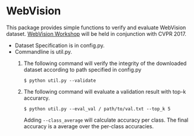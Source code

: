 # WebVision
This package provides simple functions to verify and evaluate WebVision dataset. [WebVision Workshop](http://www.vision.ee.ethz.ch/webvision/workshop.html "WebVision Workshop") will be held in conjunction with CVPR 2017.

* Dataset Specification is in config.py.
* Commandline is util.py.
    1. The following command will verify the integrity of the downloaded dataset according to path specified in config.py

        ```$ python util.py --validate```
    2. The following command will evaluate a validation result with top-k accurarcy.

        ```$ python util.py --eval_val / path/to/val.txt --top_k 5```

        Adding `--class_average` will calculate accuracy per class. The final accuracy is a average over the per-class accuracies.
